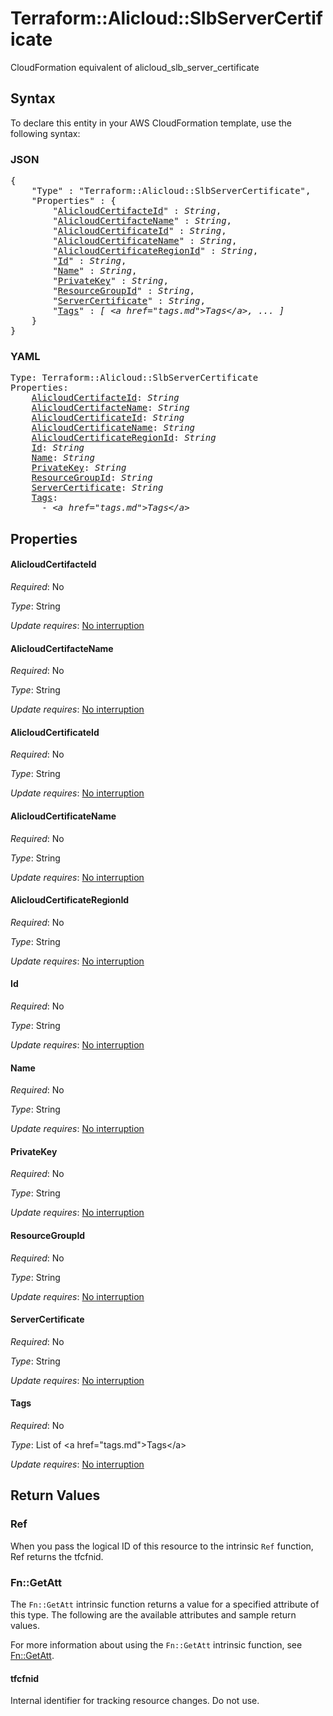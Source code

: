 # Terraform::Alicloud::SlbServerCertificate

CloudFormation equivalent of alicloud_slb_server_certificate

## Syntax

To declare this entity in your AWS CloudFormation template, use the following syntax:

### JSON

<pre>
{
    "Type" : "Terraform::Alicloud::SlbServerCertificate",
    "Properties" : {
        "<a href="#alicloudcertifacteid" title="AlicloudCertifacteId">AlicloudCertifacteId</a>" : <i>String</i>,
        "<a href="#alicloudcertifactename" title="AlicloudCertifacteName">AlicloudCertifacteName</a>" : <i>String</i>,
        "<a href="#alicloudcertificateid" title="AlicloudCertificateId">AlicloudCertificateId</a>" : <i>String</i>,
        "<a href="#alicloudcertificatename" title="AlicloudCertificateName">AlicloudCertificateName</a>" : <i>String</i>,
        "<a href="#alicloudcertificateregionid" title="AlicloudCertificateRegionId">AlicloudCertificateRegionId</a>" : <i>String</i>,
        "<a href="#id" title="Id">Id</a>" : <i>String</i>,
        "<a href="#name" title="Name">Name</a>" : <i>String</i>,
        "<a href="#privatekey" title="PrivateKey">PrivateKey</a>" : <i>String</i>,
        "<a href="#resourcegroupid" title="ResourceGroupId">ResourceGroupId</a>" : <i>String</i>,
        "<a href="#servercertificate" title="ServerCertificate">ServerCertificate</a>" : <i>String</i>,
        "<a href="#tags" title="Tags">Tags</a>" : <i>[ &lt;a href=&#34;tags.md&#34;&gt;Tags&lt;/a&gt;, ... ]</i>
    }
}
</pre>

### YAML

<pre>
Type: Terraform::Alicloud::SlbServerCertificate
Properties:
    <a href="#alicloudcertifacteid" title="AlicloudCertifacteId">AlicloudCertifacteId</a>: <i>String</i>
    <a href="#alicloudcertifactename" title="AlicloudCertifacteName">AlicloudCertifacteName</a>: <i>String</i>
    <a href="#alicloudcertificateid" title="AlicloudCertificateId">AlicloudCertificateId</a>: <i>String</i>
    <a href="#alicloudcertificatename" title="AlicloudCertificateName">AlicloudCertificateName</a>: <i>String</i>
    <a href="#alicloudcertificateregionid" title="AlicloudCertificateRegionId">AlicloudCertificateRegionId</a>: <i>String</i>
    <a href="#id" title="Id">Id</a>: <i>String</i>
    <a href="#name" title="Name">Name</a>: <i>String</i>
    <a href="#privatekey" title="PrivateKey">PrivateKey</a>: <i>String</i>
    <a href="#resourcegroupid" title="ResourceGroupId">ResourceGroupId</a>: <i>String</i>
    <a href="#servercertificate" title="ServerCertificate">ServerCertificate</a>: <i>String</i>
    <a href="#tags" title="Tags">Tags</a>: <i>
      - &lt;a href=&#34;tags.md&#34;&gt;Tags&lt;/a&gt;</i>
</pre>

## Properties

#### AlicloudCertifacteId

_Required_: No

_Type_: String

_Update requires_: [No interruption](https://docs.aws.amazon.com/AWSCloudFormation/latest/UserGuide/using-cfn-updating-stacks-update-behaviors.html#update-no-interrupt)

#### AlicloudCertifacteName

_Required_: No

_Type_: String

_Update requires_: [No interruption](https://docs.aws.amazon.com/AWSCloudFormation/latest/UserGuide/using-cfn-updating-stacks-update-behaviors.html#update-no-interrupt)

#### AlicloudCertificateId

_Required_: No

_Type_: String

_Update requires_: [No interruption](https://docs.aws.amazon.com/AWSCloudFormation/latest/UserGuide/using-cfn-updating-stacks-update-behaviors.html#update-no-interrupt)

#### AlicloudCertificateName

_Required_: No

_Type_: String

_Update requires_: [No interruption](https://docs.aws.amazon.com/AWSCloudFormation/latest/UserGuide/using-cfn-updating-stacks-update-behaviors.html#update-no-interrupt)

#### AlicloudCertificateRegionId

_Required_: No

_Type_: String

_Update requires_: [No interruption](https://docs.aws.amazon.com/AWSCloudFormation/latest/UserGuide/using-cfn-updating-stacks-update-behaviors.html#update-no-interrupt)

#### Id

_Required_: No

_Type_: String

_Update requires_: [No interruption](https://docs.aws.amazon.com/AWSCloudFormation/latest/UserGuide/using-cfn-updating-stacks-update-behaviors.html#update-no-interrupt)

#### Name

_Required_: No

_Type_: String

_Update requires_: [No interruption](https://docs.aws.amazon.com/AWSCloudFormation/latest/UserGuide/using-cfn-updating-stacks-update-behaviors.html#update-no-interrupt)

#### PrivateKey

_Required_: No

_Type_: String

_Update requires_: [No interruption](https://docs.aws.amazon.com/AWSCloudFormation/latest/UserGuide/using-cfn-updating-stacks-update-behaviors.html#update-no-interrupt)

#### ResourceGroupId

_Required_: No

_Type_: String

_Update requires_: [No interruption](https://docs.aws.amazon.com/AWSCloudFormation/latest/UserGuide/using-cfn-updating-stacks-update-behaviors.html#update-no-interrupt)

#### ServerCertificate

_Required_: No

_Type_: String

_Update requires_: [No interruption](https://docs.aws.amazon.com/AWSCloudFormation/latest/UserGuide/using-cfn-updating-stacks-update-behaviors.html#update-no-interrupt)

#### Tags

_Required_: No

_Type_: List of &lt;a href=&#34;tags.md&#34;&gt;Tags&lt;/a&gt;

_Update requires_: [No interruption](https://docs.aws.amazon.com/AWSCloudFormation/latest/UserGuide/using-cfn-updating-stacks-update-behaviors.html#update-no-interrupt)

## Return Values

### Ref

When you pass the logical ID of this resource to the intrinsic `Ref` function, Ref returns the tfcfnid.

### Fn::GetAtt

The `Fn::GetAtt` intrinsic function returns a value for a specified attribute of this type. The following are the available attributes and sample return values.

For more information about using the `Fn::GetAtt` intrinsic function, see [Fn::GetAtt](https://docs.aws.amazon.com/AWSCloudFormation/latest/UserGuide/intrinsic-function-reference-getatt.html).

#### tfcfnid

Internal identifier for tracking resource changes. Do not use.

